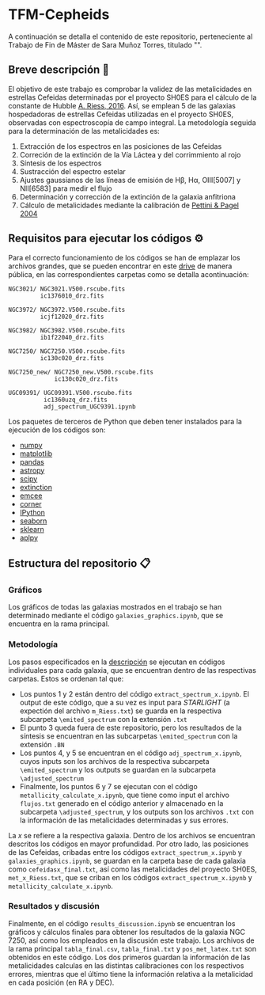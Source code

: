 # TFM-Cepheids

A continuación se detalla el contenido de este repositorio, perteneciente al Trabajo de Fin de Máster de Sara Muñoz Torres, titulado "".


## Breve descripción 📖

El objetivo de este trabajo es comprobar la validez de las metalicidades en estrellas Cefeidas determinadas por el proyecto SH0ES para el cálculo de la constante de Hubble [A. Riess, 2016](https://iopscience.iop.org/article/10.3847/0004-637X/826/1/56). Así, se emplean 5 de las galaxias hospedadoras de estrellas Cefeidas utilizadas en el proyecto SH0ES, observadas con espectroscopía de campo integral. La metodología seguida para la determinación de las metalicidades es:

 1. Extracción de los espectros en las posiciones de las Cefeidas
 2. Correción de la extinción de la Vía Láctea y del corrimmiento al rojo
 3. Síntesis de los espectros
 4. Sustracción del espectro estelar
 5. Ajustes gaussianos de las líneas de emisión de Hβ, Hα, OIII[5007] y NII[6583] para medir el flujo
 6. Determinación y corrección de la extinción de la galaxia anfitriona
 7. Cálculo de metalicidades mediante la calibración de [Pettini & Pagel 2004](https://academic.oup.com/mnras/article/348/3/L59/1280428)



## Requisitos para ejecutar los códigos ⚙️

Para el correcto funcionamiento de los códigos se han de emplazar los archivos grandes, que se pueden encontrar en este [drive](https://drive.google.com/drive/u/5/folders/1AHKIRPcjnqzH8-04cx5OZ3LoRAEzcBXj) de manera pública, en las correspondientes carpetas como se detalla acontinuación:

```
NGC3021/ NGC3021.V500.rscube.fits
         ic1376010_drz.fits

NGC3972/ NGC3972.V500.rscube.fits
         icjf12020_drz.fits
         
NGC3982/ NGC3982.V500.rscube.fits
         ib1f22040_drz.fits
         
NGC7250/ NGC7250.V500.rscube.fits
         ic130c020_drz.fits
         
NGC7250_new/ NGC7250_new.V500.rscube.fits
             ic130c020_drz.fits
             
UGC09391/ UGC09391.V500.rscube.fits
          ic1360uzq_drz.fits
          adj_spectrum_UGC9391.ipynb
```          

Los paquetes de terceros de Python que deben tener instalados para la ejecución de los códigos son:

- [numpy](https://numpy.org/)
- [matplotlib](https://matplotlib.org/)
- [pandas](https://pandas.pydata.org/)
- [astropy](https://www.astropy.org/)
- [scipy](https://scipy.org/)
- [extinction](https://extinction.readthedocs.io/en/latest/)
- [emcee](https://emcee.readthedocs.io/en/stable/)
- [corner](https://corner.readthedocs.io/en/latest/)
- [IPython](https://ipython.org/)
- [seaborn](https://seaborn.pydata.org/)
- [sklearn](https://scikit-learn.org/stable/)
- [aplpy](https://aplpy.readthedocs.io/en/stable/)




## Estructura del repositorio 📋 

### Gráficos

Los gráficos de todas las galaxias mostrados en el trabajo se han determinado mediante el código `galaxies_graphics.ipynb`, que se encuentra en la rama principal. 


### Metodología

Los pasos especificados en la [descripción](https://github.com/saramunoztorres/TFM-Cepheids#breve-descripci%C3%B3n) se ejecutan en códigos individuales para cada galaxia, que se encuentran dentro de las respectivas carpetas. Estos se ordenan tal que:

- Los puntos 1 y 2 están dentro del código `extract_spectrum_x.ipynb`. El output de este código, que a su vez es input para *STARLIGHT* (a expectión del archivo `m_Riess.txt`) se guarda en la respectiva subcarpeta `\emited_spectrum` con la extensión `.txt`
- El punto 3 queda fuera de este repositorio, pero los resultados de la síntesis se encuentran en las subcarpetas `\emited_spectrum` con la extensión `.BN`
- Los puntos 4, y 5 se encuentran en el código `adj_spectrum_x.ipynb`, cuyos inputs son los archivos de la respectiva subcarpeta `\emited_spectrum` y los outputs se guardan en la subcarpeta `\adjusted_spectrum`
- Finalmente, los puntos 6 y 7 se ejecutan con el código `metallicity_calculate_x.ipynb`, que tiene como input el archivo `flujos.txt` generado en el código anterior y almacenado en la subcarpeta `\adjusted_spectrum`, y los outputs son los archivos `.txt` con la información de las metalicidades determinadas y sus errores.

La *x* se refiere a la respectiva galaxia. Dentro de los archivos se encuentran descritos los códigos en mayor profundidad. Por otro lado, las posiciones de las Cefeidas, cribadas entre los códigos `extract_spectrum_x.ipynb` y  `galaxies_graphics.ipynb`, se guardan en la carpeta base de cada galaxia como `cefeidasx_final.txt`, así como las metalicidades del proyecto SH0ES, `met_x_Riess.txt`, que se criban en los códigos `extract_spectrum_x.ipynb` y `metallicity_calculate_x.ipynb`.


### Resultados y discusión

Finalmente, en el código `results_discussion.ipynb` se encuentran los gráficos y cálculos finales para obtener los resultados de la galaxia NGC 7250, así como los empleados en la discusión este trabajo. Los archivos de la rama principal `tabla_final.csv`, `tabla_final.txt` y `pos_met_latex.txt` son obtenidos en este código. Los dos primeros guardan la información de las metalicidades calculas en las distintas calibraciones con los respectivos errores, mientras que el último tiene la información relativa a la metalicidad en cada posición (en RA y DEC).
